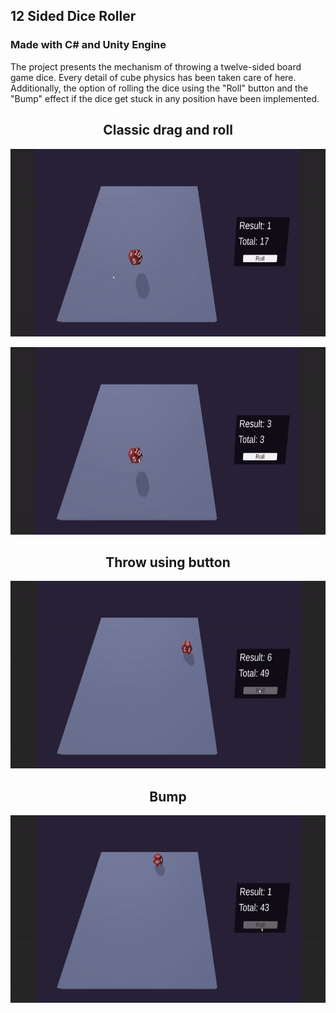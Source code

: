 ## 12 Sided Dice Roller
### Made with C# and Unity Engine

The project presents the mechanism of throwing a twelve-sided board game dice. Every detail of cube physics has been taken care of here. 
Additionally, the option of rolling the dice using the "Roll" button and the "Bump" effect if the dice get stuck in any position have been implemented.


<h2 align="center">Classic drag and roll</h2>
<p align="center">
  <img src="Image/DragAndRoll.gif" width="700" height="300"/>
</p>
<p align="center">
  <img src="Image/DragAndRoll2.gif" width="700" height="300"/>
</p>

<h2 align="center">Throw using button</h2>
<p align="center">
  <img src="Image/Roll.gif" width="700" height="300"/>
</p>

<h2 align="center">Bump</h2>
<p align="center">
  <img src="Image/RollAndBump.gif" width="700" height="300"/>
</p>
